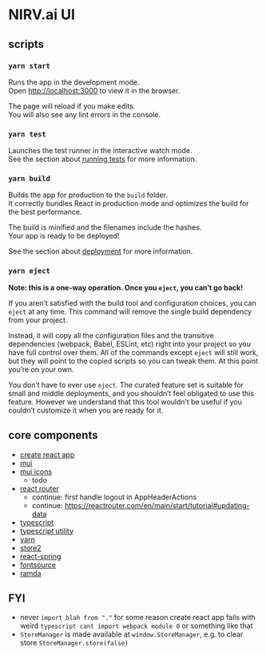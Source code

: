 # NIRV.ai UI

## scripts

### `yarn start`

Runs the app in the development mode.\
Open [http://localhost:3000](http://localhost:3000) to view it in the browser.

The page will reload if you make edits.\
You will also see any lint errors in the console.

### `yarn test`

Launches the test runner in the interactive watch mode.\
See the section about [running tests](https://facebook.github.io/create-react-app/docs/running-tests) for more information.

### `yarn build`

Builds the app for production to the `build` folder.\
It correctly bundles React in production mode and optimizes the build for the best performance.

The build is minified and the filenames include the hashes.\
Your app is ready to be deployed!

See the section about [deployment](https://facebook.github.io/create-react-app/docs/deployment) for more information.

### `yarn eject`

**Note: this is a one-way operation. Once you `eject`, you can’t go back!**

If you aren’t satisfied with the build tool and configuration choices, you can `eject` at any time. This command will remove the single build dependency from your project.

Instead, it will copy all the configuration files and the transitive dependencies (webpack, Babel, ESLint, etc) right into your project so you have full control over them. All of the commands except `eject` will still work, but they will point to the copied scripts so you can tweak them. At this point you’re on your own.

You don’t have to ever use `eject`. The curated feature set is suitable for small and middle deployments, and you shouldn’t feel obligated to use this feature. However we understand that this tool wouldn’t be useful if you couldn’t customize it when you are ready for it.

## core components

- [create react app](https://create-react-app.dev/)
- [mui](https://mui.com/material-ui/)
- [mui icons](https://mui.com/material-ui/material-icons)
  - todo
- [react router](https://reactrouter.com/en/main)
  - continue: first handle logout in AppHeaderActions
  - continue: https://reactrouter.com/en/main/start/tutorial#updating-data
- [typescript](https://www.typescriptlang.org/)
- [typescript utility](https://www.typescriptlang.org/docs/handbook/utility-types.html)
- [yarn](https://yarnpkg.com)
- [store2](https://github.com/nbubna/store)
- [react-spring](https://react-spring.dev/)
- [fontsource](https://fontsource.org/)
- [ramda](https://ramdajs.com/docs/)

## FYI

- never `import blah from "."` for some reason create react app fails with weird `typescript cant import webpack module 0` or something like that
- `StoreManager` is made available at `window.StoreManager`, e.g. to clear store `StoreManager.store(false)`
